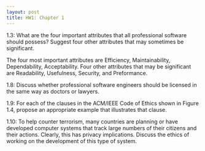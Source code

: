 ```yaml
---
layout: post
title: HW1: Chapter 1
---
```

1.3: What are the four important attributes that all professional software should possess? Suggest four other attributes that may sometimes be significant.
  
  The four most important attributes are Efficiency, Maintainability, Dependability, Acceptability.
  Four other attributes that may be significant are Readability, Usefulness, Security, and Preformance.
  
1.8: Discuss whether professional software engineers should be licensed in the same way as doctors or lawyers.

1.9: For each of the clauses in the ACM/IEEE Code of Ethics shown in Figure 1.4, propose an appropriate example that illustrates that clause.

1.10: To help counter terrorism, many countries are planning or have developed computer systems that track large numbers of their citizens and their actions. Clearly, this has privacy implications. Discuss the ethics of working on the development of this type of system.

